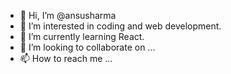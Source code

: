 - 👋 Hi, I’m @ansusharma
- 👀 I’m interested in coding and web development.
- 🌱 I’m currently learning React.
- 💞️ I’m looking to collaborate on ...
- 📫 How to reach me ...

<!---
ansusharma/ansusharma is a ✨ special ✨ repository because its `README.md` (this file) appears on your GitHub profile.
You can click the Preview link to take a look at your changes.
--->
